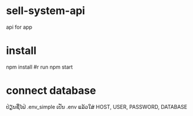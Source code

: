 # sell-system-api
api for app
# install 
npm install
#r run
npm start
# connect database 
ປ່ຽນຊື່ໄຟ່ .env_simple ເປັນ .env
ແລ້ວໃສ່ HOST, USER, PASSWORD, DATABASE
